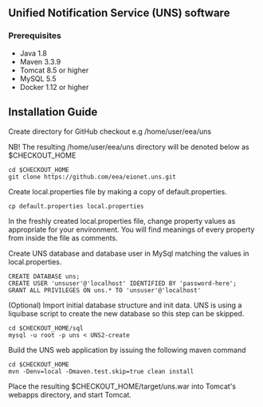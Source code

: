 ## Unified Notification Service (UNS) software

### Prerequisites

* Java 1.8
* Maven 3.3.9
* Tomcat 8.5 or higher
* MySQL 5.5
* Docker 1.12 or higher

## Installation Guide

Create directory for GitHub checkout e.g /home/user/eea/uns

NB! The resulting /home/user/eea/uns directory will be denoted below as $CHECKOUT_HOME

```shell
cd $CHECKOUT_HOME 
git clone https://github.com/eea/eionet.uns.git
```

Create local.properties file by making a copy of default.properties.

```shell
cp default.properties local.properties
```

In the freshly created local.properties file, change property values as
   appropriate for your environment. You will find meanings of every property
   from inside the file as comments.

Create UNS database and database user in MySql matching the values in local.properties.

```mysql
CREATE DATABASE uns;
CREATE USER 'unsuser'@'localhost' IDENTIFIED BY 'password-here';
GRANT ALL PRIVILEGES ON uns.* TO 'unsuser'@'localhost'
```

(Optional) Import initial database structure and init data. UNS is using a liquibase script to create the new database
so this step can be skipped.

```shell
cd $CHECKOUT_HOME/sql
mysql -u root -p uns < UNS2-create
```

Build the UNS web application by issuing the following maven command

```shell
cd $CHECKOUT_HOME
mvn -Denv=local -Dmaven.test.skip=true clean install
```

Place the resulting $CHECKOUT_HOME/target/uns.war into Tomcat's webapps directory, and start Tomcat.
